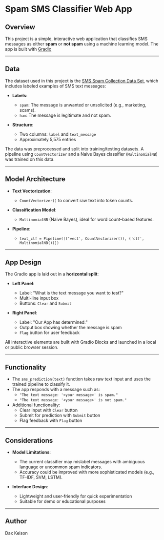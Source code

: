 # Spam SMS Classifier Web App

## Overview

This project is a simple, interactive web application that classifies SMS messages as either **spam** or **not spam** using a machine learning model. The app is built with [Gradio](https://www.gradio.app/)

---

## Data

The dataset used in this project is the [SMS Spam Collection Data Set](https://archive.ics.uci.edu/ml/datasets/sms+spam+collection), which includes labeled examples of SMS text messages:

- **Labels**:
  - `spam`: The message is unwanted or unsolicited (e.g., marketing, scams).
  - `ham`: The message is legitimate and not spam.

- **Structure**:
  - Two columns: `label` and `text_message`
  - Approximately 5,575 entries

The data was preprocessed and split into training/testing datasets. A pipeline using `CountVectorizer` and a Naive Bayes classifier (`MultinomialNB`) was trained on this data.

---

## Model Architecture

- **Text Vectorization**: 
  - `CountVectorizer()` to convert raw text into token counts.
- **Classification Model**: 
  - `MultinomialNB` (Naive Bayes), ideal for word count–based features.

- **Pipeline**:
  - `text_clf = Pipeline([('vect', CountVectorizer()), ('clf', MultinomialNB())])`

---

## App Design

The Gradio app is laid out in a **horizontal split**:

- **Left Panel**:
  - Label: "What is the text message you want to test?"
  - Multi-line input box
  - Buttons: `Clear` and `Submit`

- **Right Panel**:
  - Label: "Our App has determined:"
  - Output box showing whether the message is spam
  - `Flag` button for user feedback

All interactive elements are built with Gradio Blocks and launched in a local or public browser session.

---

## Functionality

- The `sms_prediction(text)` function takes raw text input and uses the trained pipeline to classify it.
- The app responds with a message such as:
  - `"The text message: '<your message>' is spam."`
  - `"The text message: '<your message>' is not spam."`
- Additional functionality:
  - Clear input with `Clear` button
  - Submit for prediction with `Submit` button
  - Flag feedback with `Flag` button

---

## Considerations

- **Model Limitations**:
  - The current classifier may mislabel messages with ambiguous language or uncommon spam indicators.
  - Accuracy could be improved with more sophisticated models (e.g., TF-IDF, SVM, LSTM).

- **Interface Design**:
  - Lightweight and user-friendly for quick experimentation
  - Suitable for demo or educational purposes


---

## Author
Dax Kelson
